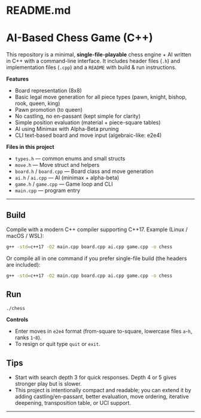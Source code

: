 # README.md

# AI-Based Chess Game (C++)

This repository is a minimal, **single-file-playable** chess engine + AI written in C++ with a command-line interface. It includes header files (`.h`) and implementation files (`.cpp`) and a `README` with build & run instructions.

**Features**
- Board representation (8x8)
- Basic legal move generation for all piece types (pawn, knight, bishop, rook, queen, king)
- Pawn promotion (to queen)
- No castling, no en-passant (kept simple for clarity)
- Simple position evaluation (material + piece-square tables)
- AI using Minimax with Alpha-Beta pruning
- CLI text-based board and move input (algebraic-like: e2e4)

**Files in this project**
- `types.h` — common enums and small structs
- `move.h` — Move struct and helpers
- `board.h` / `board.cpp` — Board class and move generation
- `ai.h` / `ai.cpp` — AI (minimax + alpha-beta)
- `game.h` / `game.cpp` — Game loop and CLI
- `main.cpp` — program entry

---

## Build

Compile with a modern C++ compiler supporting C++17. Example (Linux / macOS / WSL):

```bash
g++ -std=c++17 -O2 main.cpp board.cpp ai.cpp game.cpp -o chess
```

Or compile all in one command if you prefer single-file build (the headers are included):

```bash
g++ -std=c++17 -O2 main.cpp board.cpp ai.cpp game.cpp -o chess
```

## Run

```bash
./chess
```

**Controls**
- Enter moves in `e2e4` format (from-square to-square, lowercase files `a`-`h`, ranks `1`-`8`).
- To resign or quit type `quit` or `exit`.

## Tips
- Start with search depth 3 for quick responses. Depth 4 or 5 gives stronger play but is slower.
- This project is intentionally compact and readable; you can extend it by adding castling/en-passant, better evaluation, move ordering, iterative deepening, transposition table, or UCI support.

---
